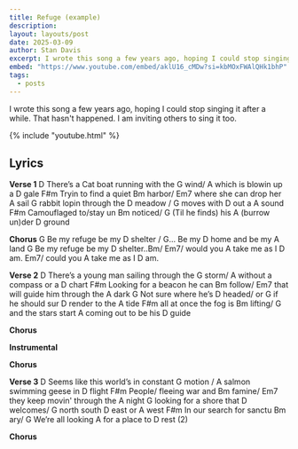 ```yaml
---
title: Refuge (example)
description: 
layout: layouts/post
date: 2025-03-09
author: Stan Davis
excerpt: I wrote this song a few years ago, hoping I could stop singing it after a while. That hasn't happened. I am inviting others to sing it too. (Lyrics available on the song page.)<br><br><i>This is an example of a song with lyrics. It's an option if you want to provide lyrics to people.</i>
embed: "https://www.youtube.com/embed/aklU16_cMDw?si=kbMOxFWAlQHk1bhP"
tags:
  - posts
---
```

I wrote this song a few years ago, hoping I could stop singing it after a while. That hasn't happened. I am inviting others to sing it too.

{% include "youtube.html" %}

## Lyrics

**Verse 1**
D There’s a Cat boat running with the G wind/
A which is blowin up a D gale
F#m Tryin to find a quiet Bm harbor/
 Em7 where she can drop her A sail
G rabbit lopin through the D meadow /
G moves with D out a A sound
F#m Camouflaged to/stay un Bm noticed/
G (Til he finds) his A (burrow un)der D ground
 
**Chorus**
G Be my refuge be my D shelter /
G... Be my D home and be my A land
G Be my refuge be my D shelter..Bm/
Em7/ would you A take me as I D am. Em7/ could you A take me as I D am.
 
**Verse 2**
D There’s a young man sailing through the G storm/
 A without a compass or a D chart
F#m Looking for a beacon he can Bm follow/
Em7 that will guide him through the A dark
G Not sure where he’s D headed/
or G if he should sur D render to the A tide
F#m all at once the fog is Bm lifting/
 G and the stars start A coming out to be his D guide

**Chorus**

**Instrumental**

**Chorus**

**Verse 3**
D Seems like this world’s in constant G motion /
A salmon swimming geese in D flight
F#m People/ fleeing war and Bm famine/
Em7 they keep movin' through the A night
G looking for a shore that D welcomes/
G north south D east or A west
F#m In our search for sanctu Bm ary/
G We’re all looking A for a place to D rest (2)

**Chorus**
